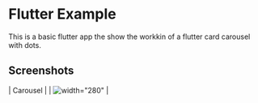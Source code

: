 # Flutter Example
This is a basic flutter app the show the workkin of a flutter card carousel with dots.

## Screenshots

| Carousel |
| ![width="280"](carousel.gif) |
